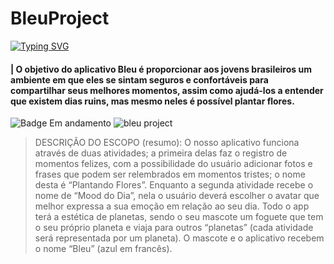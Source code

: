 # BleuProject

<a href="https://git.io/typing-svg"><img src="https://readme-typing-svg.demolab.com?font=Fira+Code&size=18&pause=1000&color=509DE1&background=2222BB00&center=falso&vCenter=falso&multiline=true&repeat=verdadeiro&width=435&height=30&lines=Plant+flowers+with+Bleu!" alt="Typing SVG" /></a>
#### | O objetivo do aplicativo Bleu é proporcionar aos jovens brasileiros um ambiente em que eles se sintam seguros e confortáveis para compartilhar seus melhores momentos, assim como ajudá-los a entender que existem dias ruins, mas mesmo neles é possível plantar flores.

![Badge Em andamento](http://img.shields.io/static/v1?label=STATUS&message=EM%20ANDAMENTO&color=509DE1&style=for-the-badge)
![bleu project](https://github.com/vitoriadz/Bleu-Project/assets/96701270/4c1365ef-5479-4c33-bc33-0ff2772969b1)

> DESCRIÇÃO DO ESCOPO (resumo):
O nosso aplicativo funciona através de duas atividades; a primeira delas faz o registro de momentos felizes, com a possibilidade do usuário adicionar fotos e frases que podem ser relembrados em momentos tristes; o nome desta é “Plantando Flores”. Enquanto a segunda atividade recebe o nome de “Mood do Dia”, nela o usuário deverá escolher o avatar que melhor expressa a sua emoção em relação ao seu dia. Todo o app terá a estética de planetas, sendo o seu mascote um foguete que tem o seu próprio planeta e viaja para outros “planetas” (cada atividade será representada por um planeta). O mascote e o aplicativo recebem o nome “Bleu” (azul em francês).
